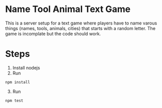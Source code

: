 # Name Tool Animal Text Game
This is a server setup for a text game where players have to name varous things (names, tools, animals, cities) that starts with a random letter.
The game is incomplate but the code should work.

# Steps
1. Install nodejs
2. Run
````
npm install
````
3. Run

````
npm test
````
